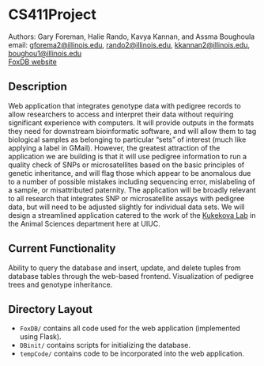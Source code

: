 CS411Project
============

Authors: Gary Foreman, Halie Rando, Kavya Kannan, and Assma Boughoula  
email: gforema2@illinois.edu, rando2@illinois.edu, kkannan2@illinois.edu, boughou1@illinois.edu  
[FoxDB website](http://gforema2.pythonanywhere.com/)  

Description
-----------

Web application that integrates genotype data with pedigree records to allow researchers to access and interpret their data without requiring significant experience with computers. It will provide outputs in the formats they need for downstream bioinformatic software, and will allow them to tag biological samples as belonging to particular “sets” of interest (much like applying a label in GMail). However, the greatest attraction of the application we are building is that it will use pedigree information to run a quality check of SNPs or microsatellites based on the basic principles of genetic inheritance, and will flag those which appear to be anomalous due to a number of possible mistakes including sequencing error, mislabeling of a sample, or misattributed paternity. The application will be broadly relevant to all research that integrates SNP or microsatellite assays with pedigree data, but will need to be adjusted slightly for individual data sets. We will design a streamlined application catered to the work of the [Kukekova Lab](http://ansci.illinois.edu/labs/kukekova-lab) in the Animal Sciences department here at UIUC.

Current Functionality
---------------------

Ability to query the database and insert, update, and delete tuples from database tables through the web-based frontend. Visualization of pedigree trees and genotype inheritance. 

Directory Layout
----------------

* `FoxDB/` contains all code used for the web application (implemented using Flask).  
* `DBinit/` contains scripts for initializing the database.  
* `tempCode/` contains code to be incorporated into the web application.
